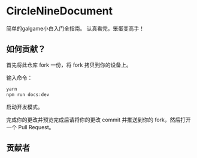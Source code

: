 # CircleNineDocument

简单的galgame小白入门全指南。
认真看完，笨蛋变高手！


## 如何贡献？

首先将此仓库 fork 一份，将 fork 拷贝到你的设备上。

输入命令：
```bash
yarn
npm run docs:dev
```
启动开发模式。

完成你的更改并预览完成后请将你的更改 commit 并推送到你的 fork，然后打开一个 Pull Request。


## 贡献者
<!-- readme: collaborators,contributors -start -->
<!-- readme: collaborators,contributors -end -->